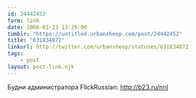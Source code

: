 ```yaml
---
id: 24442452
form: link
date: 2008-01-23 13:29:00
tumblr: "https://untitled.urbansheep.com/post/24442452"
title: "631834872"
linkurl: http://twitter.com/urbansheep/statuses/631834872
tags:
    - post
layout: post-link.njk
---
```

<p>Будни администратора FlickRussian: <a href="http://b23.ru/nnl">http://b23.ru/nnl</a></p>
